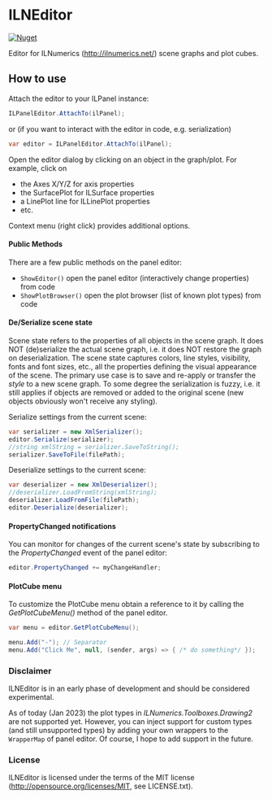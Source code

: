 ILNEditor
==========
[![Nuget](https://img.shields.io/nuget/v/ILNEditor?style=flat-square&logo=nuget&color=blue)](https://www.nuget.org/packages/ILNEditor)

Editor for ILNumerics (http://ilnumerics.net/) scene graphs and plot cubes.

## How to use

Attach the editor to your ILPanel instance:
```csharp
ILPanelEditor.AttachTo(ilPanel);
```
or (if you want to interact with the editor in code, e.g. serialization)
```csharp
var editor = ILPanelEditor.AttachTo(ilPanel);
```

Open the editor dialog by clicking on an object
in the graph/plot. For example, click on

- the Axes X/Y/Z for axis properties
- the SurfacePlot for ILSurface properties
- a LinePlot line for ILLinePlot properties
- etc.

Context menu (right click) provides additional options.

#### Public Methods

There are a few public methods on the panel editor:
- ```ShowEditor()``` open the panel editor (interactively change properties) from code
- ```ShowPlotBrowser()``` open the plot browser (list of known plot types) from code

#### De/Serialize scene state

Scene state refers to the properties of all objects in the scene graph. It does NOT (de)serialize the actual scene graph, i.e. it does NOT restore the graph on deserialization. The scene state captures colors, line styles, visibility, fonts and font sizes, etc., all the properties defining the visual appearance of the scene. The primary use case is to save and re-apply or transfer the _style_ to a new scene graph. To some degree the serialization is fuzzy, i.e. it still applies if objects are removed or added to the original scene (new objects obviously won't receive any styling).

Serialize settings from the current scene:
```csharp
var serializer = new XmlSerializer();
editor.Serialize(serializer);
//string xmlString = serializer.SaveToString();
serializer.SaveToFile(filePath);
```

Deserialize settings to the current scene:
```csharp
var deserializer = new XmlDeserializer();
//deserializer.LoadFromString(xmlString);
deserializer.LoadFromFile(filePath);
editor.Deserialize(deserializer);
```

#### PropertyChanged notifications

You can monitor for changes of the current scene's state by subscribing to the _PropertyChanged_ event of the panel editor:

```csharp
editor.PropertyChanged += myChangeHandler;
```


#### PlotCube menu

To customize the PlotCube menu obtain a reference to it by calling the _GetPlotCubeMenu()_ method of the panel editor.

```csharp
var menu = editor.GetPlotCubeMenu();

menu.Add("-"); // Separator
menu.Add("Click Me", null, (sender, args) => { /* do something*/ });
```

### Disclaimer
ILNEditor is in an early phase of development and should be considered experimental.

As of today (Jan 2023) the plot types in _ILNumerics.Toolboxes.Drawing2_ are not supported yet. However, you can inject support for custom types (and still unsupported types) by adding your own wrappers to the ```WrapperMap``` of panel editor. Of course, I hope to add support in the future.

### License
ILNEditor is licensed under the terms of the MIT license (<http://opensource.org/licenses/MIT>, see LICENSE.txt).
